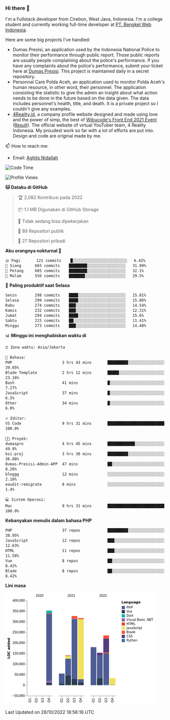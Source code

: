 ### Hi there 👋
I'm a Fullstack developer from Cirebon, West Java, Indonesia. I'm a college student and currently working full-time developer at [PT. Bengkel Web Indonesia](https://github.com/PT-Bengkel-Web-Indonesia).

Here are some big projects I've handled:
- Dumas Presisi, an application used by the Indonesia National Police to monitor their performance through public report. Those public reports are usually people complaining about the police's performance. If you have any complaints about the police's performance, submit your ticket here at [Dumas Presisi](https://dumaspresisi.polri.go.id/dumaspro). This project is maintained daily in a secret repository.
- Personnal Care Polda Aceh, an application used to monitor Polda Aceh's human resource, in other word, their personnel. The application consisting the statistic to give the admin an insight about what action needs to be done in the future based on the data given. The data includes personnel's health, title, and death. It is a private project so I couldn't give any examples.
- [4Reality.id](https://4reality.id), a company profile website designed and made using love and the power of simp, the best of [Wibucode's Front End 2021 Event](https://github.com/wibucode02/submision-event-frontend-2021) ([Result](https://github.com/wibucode02/top-5-pemenang-event-front-end-wibucode-2021)). The official website of virtual YouTuber team, 4 Reality Indonesia. My proudest work so far with a lot of efforts are put into. Design and code are original made by me.

📫 How to reach me:
- Email: [Aghits Nidallah](mailto:yourlovelydev@gmail.com)

<!--START_SECTION:waka-->
![Code Time](http://img.shields.io/badge/Code%20Time-1%2C815%20hrs%2027%20mins-blue)

![Profile Views](http://img.shields.io/badge/Profil%20dilihat-2-blue)

**🐱 Dataku di GitHub** 

> 🏆 2,082 Kontribusi pada 2022
 > 
> 📦 1.1 MB Digunakan di GitHub Storage 
 > 
> 🚫 Tidak sedang bisa dipekerjakan
 > 
> 📜 89 Repositori publik 
 > 
> 🔑 27 Repositori pribadi  
 > 
**Aku orangnya nokturnal 🦉** 

```text
🌞 Pagi       121 commits    █░░░░░░░░░░░░░░░░░░░░░░░░   6.42% 
🌆 Siang      603 commits    ████████░░░░░░░░░░░░░░░░░   31.99% 
🌃 Petang     605 commits    ████████░░░░░░░░░░░░░░░░░   32.1% 
🌙 Malam      556 commits    ███████░░░░░░░░░░░░░░░░░░   29.5%

```
📅 **Paling produktif saat Selasa** 

```text
Senin        298 commits    ████░░░░░░░░░░░░░░░░░░░░░   15.81% 
Selasa       299 commits    ████░░░░░░░░░░░░░░░░░░░░░   15.86% 
Rabu         274 commits    ███░░░░░░░░░░░░░░░░░░░░░░   14.54% 
Kamis        232 commits    ███░░░░░░░░░░░░░░░░░░░░░░   12.31% 
Jumat        294 commits    ████░░░░░░░░░░░░░░░░░░░░░   15.6% 
Sabtu        215 commits    ██░░░░░░░░░░░░░░░░░░░░░░░   11.41% 
Minggu       273 commits    ███░░░░░░░░░░░░░░░░░░░░░░   14.48%

```


📊 **Minggu ini menghabiskan waktu di** 

```text
⌚︎ Zona waktu: Asia/Jakarta

💬 Bahasa: 
PHP                      3 hrs 43 mins       █████████░░░░░░░░░░░░░░░░   39.05% 
Blade Template           2 hrs 12 mins       █████░░░░░░░░░░░░░░░░░░░░   23.16% 
Bash                     41 mins             █░░░░░░░░░░░░░░░░░░░░░░░░   7.27% 
JavaScript               37 mins             █░░░░░░░░░░░░░░░░░░░░░░░░   6.5% 
Other                    34 mins             █░░░░░░░░░░░░░░░░░░░░░░░░   6.0%

🔥 Editor: 
VS Code                  9 hrs 31 mins       █████████████████████████   100.0%

🐱‍💻 Proyek: 
dumaspro                 4 hrs 45 mins       ████████████░░░░░░░░░░░░░   49.9% 
bsi-proj                 3 hrs 30 mins       █████████░░░░░░░░░░░░░░░░   36.88% 
Dumas-Presisi-Admin-APP  47 mins             ██░░░░░░░░░░░░░░░░░░░░░░░   8.26% 
bloggg                   12 mins             ░░░░░░░░░░░░░░░░░░░░░░░░░   2.18% 
eaudit-remigrate         8 mins              ░░░░░░░░░░░░░░░░░░░░░░░░░   1.4%

💻 Sistem Operasi: 
Mac                      9 hrs 31 mins       █████████████████████████   100.0%

```

**Kebanyakan menulis dalam bahasa PHP** 

```text
PHP                      37 repos            █████████░░░░░░░░░░░░░░░░   38.95% 
JavaScript               12 repos            ███░░░░░░░░░░░░░░░░░░░░░░   12.63% 
HTML                     11 repos            ███░░░░░░░░░░░░░░░░░░░░░░   11.58% 
Vue                      8 repos             ██░░░░░░░░░░░░░░░░░░░░░░░   8.42% 
Blade                    8 repos             ██░░░░░░░░░░░░░░░░░░░░░░░   8.42%

```


**Lini masa**

![Chart not found](https://raw.githubusercontent.com/NikarashiHatsu/NikarashiHatsu/master/charts/bar_graph.png) 


 Last Updated on 28/10/2022 18:56:16 UTC
<!--END_SECTION:waka-->
